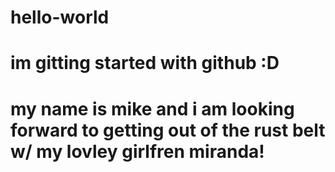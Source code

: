 # hello-world
# im gitting started with github :D
# my name is mike and i am looking forward to getting out of the rust belt w/ my lovley girlfren miranda! 
